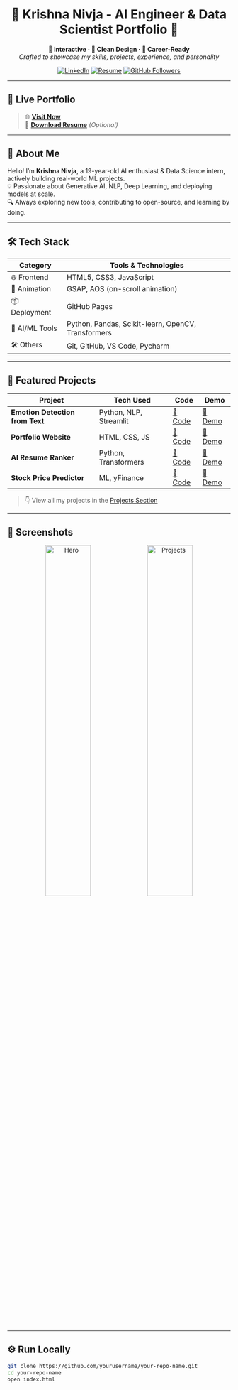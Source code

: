 <h1 align="center">🌟 Krishna Nivja - AI Engineer & Data Scientist Portfolio 🌟</h1>

<p align="center">
  <b>🚀 Interactive · 🎯 Clean Design · 💼 Career-Ready</b><br>
  <i>Crafted to showcase my skills, projects, experience, and personality</i>
</p>

<p align="center">
  <a href="https://www.linkedin.com/in/krishnanivja/"><img src="https://img.shields.io/badge/LinkedIn-Krishna%20Nivja-blue?logo=linkedin" alt="LinkedIn"></a>
  <a href="#"><img src="https://img.shields.io/badge/Resume-Download-orange?logo=read-the-docs" alt="Resume"></a>
  <a href="https://github.com/krishnanivja12"><img src="https://img.shields.io/github/followers/krishnanivja?label=Follow&style=social" alt="GitHub Followers"></a>
</p>

---

## 🔗 Live Portfolio

> 🌐 **[Visit Now](https://yourusername.github.io/your-repo-name/)**  
> 📄 **[Download Resume](./path/to/resume.pdf)** *(Optional)*

---

## 🧠 About Me

Hello! I’m **Krishna Nivja**, a 19-year-old AI enthusiast & Data Science intern, actively building real-world ML projects.  
💡 Passionate about Generative AI, NLP, Deep Learning, and deploying models at scale.  
🔍 Always exploring new tools, contributing to open-source, and learning by doing.

---

## 🛠 Tech Stack

| Category       | Tools & Technologies |
|----------------|----------------------|
| 🌐 Frontend    | HTML5, CSS3, JavaScript |
| 🎯 Animation   | GSAP, AOS (on-scroll animation) |
| 📦 Deployment  | GitHub Pages |
| 🤖 AI/ML Tools | Python, Pandas, Scikit-learn, OpenCV, Transformers |
| 🛠 Others       | Git, GitHub, VS Code, Pycharm |

---

## 💼 Featured Projects

| Project        | Tech Used | Code | Demo |
|----------------|-----------|------|------|
| **Emotion Detection from Text** | Python, NLP, Streamlit | [🔗 Code](#) | [🚀 Demo](#) |
| **Portfolio Website** | HTML, CSS, JS | [🔗 Code](#) | [🚀 Demo](#) |
| **AI Resume Ranker** | Python, Transformers | [🔗 Code](#) | [🚀 Demo](#) |
| **Stock Price Predictor** | ML, yFinance | [🔗 Code](#) | [🚀 Demo](#) |

> 👇 View all my projects in the [Projects Section](https://yourusername.github.io/your-repo-name/#projects)

---

## 📸 Screenshots

<p align="center">
  <img src="https://via.placeholder.com/800x400?text=Hero+Section" alt="Hero" width="45%">
  <img src="https://via.placeholder.com/800x400?text=Projects+Section" alt="Projects" width="45%">
</p>

---

## ⚙️ Run Locally

```bash
git clone https://github.com/yourusername/your-repo-name.git
cd your-repo-name
open index.html
